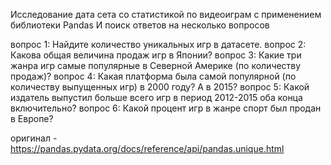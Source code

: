 Исследование дата сета со статистикой по видеоиграм с применением библиотеки Pandas
И поиск ответов на несколько вопросов

вопрос 1: Найдите количество уникальных игр в датасете.
вопрос 2: Какова общая величина продаж игр в Японии?
вопрос 3: Какие три жанра игр самые популярные в Северной Америке (по количеству продаж)?
вопрос 4: Какая платформа была самой популярной (по количеству выпущенных игр) в 2000 году? А в 2015?
вопрос 5: Какой издатель выпустил больше всего игр в период 2012-2015 оба конца включительно?
вопрос 6: Какой процент игр в жанре спорт был продан в Европе?


оригинал - https://pandas.pydata.org/docs/reference/api/pandas.unique.html
